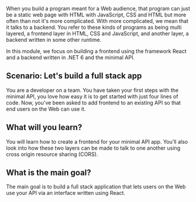When you build a program meant for a Web audience, that program can just be a static web page with HTML with JavaScript, CSS and HTML but more often than not it's more complicated. With more complicated, we mean that it talks to a backend. You refer to these kinds of programs as being multi layered, a frontend layer in HTML, CSS and JavaScript, and another layer, a backend written in some other runtime. 

In this module, we focus on building a frontend using the framework React and a backend written in .NET 6 and the minimal API.

## Scenario: Let's build a full stack app

You are a developer on a team. You have taken your first steps with the minimal API, you love how easy it is to get started with just four lines of code. Now, you've been asked to add frontend to an existing API so that end users on the Web can use it.

## What will you learn?

You will learn how to create a frontend for your minimal API app. You'll also look into how these two layers can be made to talk to one another using cross origin resource sharing (CORS).

## What is the main goal?

The main goal is to build a full stack application that lets users on the Web use your API via an interface written using React.
